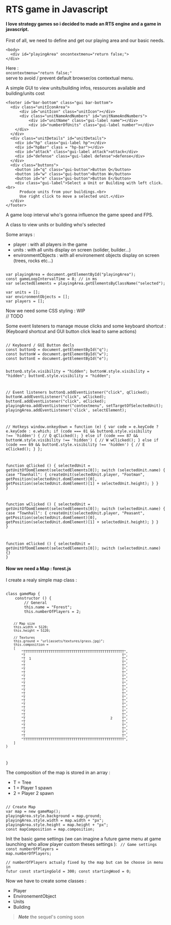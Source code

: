# RTS game in Javascript

#### I love strategy games so i decided to made an RTS engine and a game in javascript.


First of all, we need to define and get our playing area and our basic needs.
  
```
<body>
  <div id="playingArea" oncontextmenu="return false;">
</div>
```
  
Here :  
```oncontextmenu="return false;"```   
serve to avoid / prevent default browser/os contextual menu.
  
A simple GUI to view units/building infos, ressources available and building/units cost  

```
<footer id="bar-bottom" class="gui bar-bottom">
  <div class="unitIconArea">
      <div id="unitIcon" class="unitIcon"></div>
      <div class="unitNameAndNumbers" id="unitNameAndNumbers">
          <div id="unitName" class="gui-label name"></div>
          <div id="numberOfUnits" class="gui-label number"></div>
    </div>
  </div>
  <div class="unitDetails" id="unitDetails">
    <div id="hp" class="gui-label hp"></div>
    <div id="hpBar" class = "hp-bar"></div>
    <div id="attack" class="gui-label attack">attack</div>
    <div id="defense" class="gui-label defense">defense</div>
  </div>
  <div class="buttons">
    <button id="q" class="gui-button">Button Q</button>
    <button id="w" class="gui-button">Button W</button>
    <button id="e" class="gui-button">Button E</button>
    <div class="gui-label">Select a Unit or Building with left click.<br>
      Produce units from your buildings.<br>
      Use right click to move a selected unit.</div>
  </div>
</footer>
```
   
A game loop interval who's gonna influence the game speed and FPS.  
  
A class to view units or building who's selected  
  
Some arrays :
  - player              : with all players in the game  
  - units               : with all units display on screen (solider, builder...)  
  - environmentObjects  : with all environement objects display on screen (trees, rocks etc...)  

<Code language="javascript">
var playingArea = document.getElementById("playingArea");
const gameLoopIntervalTime = 8; // in ms
var selectedElements = playingArea.getElementsByClassName("selected");
<!-- var unitsAndBuildings = []; -->
var units = [];
var environmentObjects = [];
var players = [];
</Code>
  
Now we need some CSS styling : WIP  
// TODO 
  
  
Some event listeners to manage mouse clicks and some keyboard shortcut :  
(Keyboard shortcut and GUI button click lead to same actions)

<Code language="javascript">
// Keyboard / GUI Button decls
const buttonQ = document.getElementById("q");
const buttonW = document.getElementById("w");
const buttonE = document.getElementById("e");

buttonQ.style.visibility = "hidden";
buttonW.style.visibility = "hidden";
buttonE.style.visibility = "hidden";

// Event listeners
buttonQ.addEventListener("click", qClicked);
buttonW.addEventListener("click", wClicked);
buttonE.addEventListener("click", eClicked);
playingArea.addEventListener("contextmenu", setTargetOfSelectedUnit);
playingArea.addEventListener('click', selectElement);

// Hotkeys
window.onkeydown = function (e) {
  var code = e.keyCode ? e.keyCode : e.which;
  if (code === 81 && buttonQ.style.visibility !== 'hidden') { // Q
      qClicked();
  } else if (code === 87 && buttonW.style.visibility !== 'hidden') { // W
      wClicked();
  }
  else if (code === 69 && buttonE.style.visibility !== 'hidden') { // E
      eClicked();
  }
};

function qClicked () {
  selectedUnit = getUnitOfDomElement(selectedElements[0]);
  switch (selectedUnit.name) {
    case "Townhall": {
      createUnit(selectedUnit.player, "Footman", getPosition(selectedUnit.domElement)[0], getPosition(selectedUnit.domElement)[1] + selectedUnit.height);
    }
  }
}

function wClicked () {
  selectedUnit = getUnitOfDomElement(selectedElements[0]);
  switch (selectedUnit.name) {
    case "Townhall": {
      createUnit(selectedUnit.player, "Peasant", getPosition(selectedUnit.domElement)[0], getPosition(selectedUnit.domElement)[1] + selectedUnit.height);
    }
  }
}

function eClicked () {
  selectedUnit = getUnitOfDomElement(selectedElements[0]);
  switch (selectedUnit.name) {}
}
</Code>
  
#### Now we need a Map : forest.js
I create a realy simple map class :  
  
<Code language="javascript">
class gameMap {
    constructor () {
        // General
        this.name = "Forest";
        this.numberOfPlayers = 2;

        // Map size
        this.width = 5120;
        this.height = 5120;

        // Textures
        this.ground = "url(assets/textures/grass.jpg)";
        this.composition =
        [
            "TTTTTTTTTTTTTTTTTTTTTTTTTTTTTTTTTTTTTTTTTTTTTTTTTTTT",
            "T                                                  T",
            "T  1                                               T",
            "T                                                  T",
            "T                                                  T",
            "T                                                  T",
            "T                                                  T",
            "T                                                  T",
            "T                                                  T",
            "T                                                  T",
            "T                                                  T",
            "T                                                  T",
            "T                                                  T",
            "T                                                  T",
            "T                                                  T",
            "T                                                  T",
            "T                                                  T",
            "T                                                  T",
            "T                                                  T",
            "T                                            2     T",
            "T                                                  T",
            "T                                                  T",
            "T                                                  T",
            "T                                                  T",
            "T                                                  T",
            "TTTTTTTTTTTTTTTTTTTTTTTTTTTTTTTTTTTTTTTTTTTTTTTTTTTT",
        ]
    }
}
</Code>
  
The composition of the map is stored in an array :  
- T = Tree  
- 1 = Player 1 spawn  
- 2 = Player 2 spawn  

<Code language="javascript">
// Create Map
var map = new gameMap();
playingArea.style.background = map.ground;
playingArea.style.width = map.width + "px";
playingArea.style.height = map.height + "px";
const mapComposition = map.composition;
</Code>
  
Init the basic game settings (we can imagine a future game menu at game launching who allow player custom theses settings ):
<Code language="javascript">
// Game settings
const numberOfPlayers = map.numberOfPlayers;  
// numberOfPlayers actualy fixed by the map but can be choose in menu in futur
const startingGold = 300;
const startingWood = 0;
</Code>
  
  
Now we have to create some classes :  
- Player
- EnvironementObject
- Units
- Building
   

> ***Note***
> the sequel's coming soon